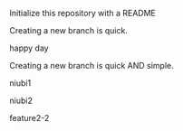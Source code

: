 Initialize this repository with a README

Creating a new branch is quick.

happy day

Creating a new branch is quick AND simple.

niubi1

niubi2

feature2-2

